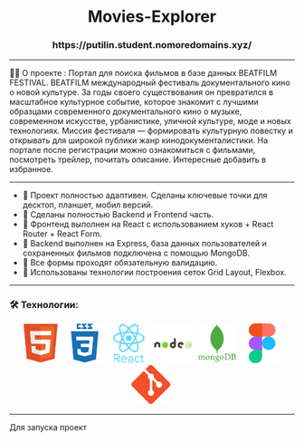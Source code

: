 
###
 <h1 align="center">Movies-Explorer</h1>
 <h3 align="center"> https://putilin.student.nomoredomains.xyz/ </h3>
 
- - -


 :man_technologist: О проекте  :
Портал для поиска фильмов в базе данных BEATFILM FESTIVAL. BEATFILM международный фестиваль документального кино о новой культуре. За годы своего существования он превратился в масштабное культурное событие, которое знакомит c лучшими образцами современного документального кино о музыке, современном искусстве, урбанистике, уличной культуре, моде и новых технологиях. Миссия фестиваля — формировать культурную повестку и открывать для широкой публики жанр кинодокументалистики.
На портале после регистрации можно ознакомиться с фильмами, посмотреть трейлер, почитать описание. Интересные добавить в избранное.


- - -

- :telescope: Проект полностью адаптивен. Сделаны ключевые точки для десктоп, планшет, мобил версий.
- :telescope: Сделаны полностью  Backend и Frontend часть.
- :telescope: Фронтенд выполнен на React с использованием хуков + React Router + React Form.
- :telescope: Backend выполнен на Express, база данных пользователей и сохраненных фильмов подключена с помощью MongoDB.
- :telescope: Все формы проходят обязательную валидацию.
- :telescope: Использованы технологии построения сеток Grid Layout, Flexbox.


- - - 


 ### :hammer_and_wrench: Технологии: 
  <div  align=center>
    <img src="https://github.com/devicons/devicon/blob/master/icons/html5/html5-original.svg" title="HTML5" alt="HTML" width="70" height="70"/>&nbsp;
    <img src="https://github.com/devicons/devicon/blob/master/icons/css3/css3-plain-wordmark.svg"  title="CSS3" alt="CSS" width="70" height="70"/>&nbsp;
  <img src="https://github.com/devicons/devicon/blob/master/icons/react/react-original-wordmark.svg" title="React" alt="React" width="70" height="70"/>&nbsp;
  <img src="https://github.com/devicons/devicon/blob/master/icons/nodejs/nodejs-original-wordmark.svg" title="NodeJS" alt="NodeJS" width="70" height="70"/>&nbsp;
  <img src="https://github.com/devicons/devicon/blob/master/icons/mongodb/mongodb-plain-wordmark.svg" title="MongoDB"  alt="MongoDB" width="70" height="70"/>&nbsp;
  <img src="https://github.com/devicons/devicon/blob/master/icons/figma/figma-original.svg" title="Figma" alt="Figma" width="70" height="70"/>&nbsp;
<img src="https://github.com/devicons/devicon/blob/master/icons/git/git-original.svg" title="Github" alt="Github" width="70" height="70"/>&nbsp;
  </div>
  
- - -

Для запуска проект
